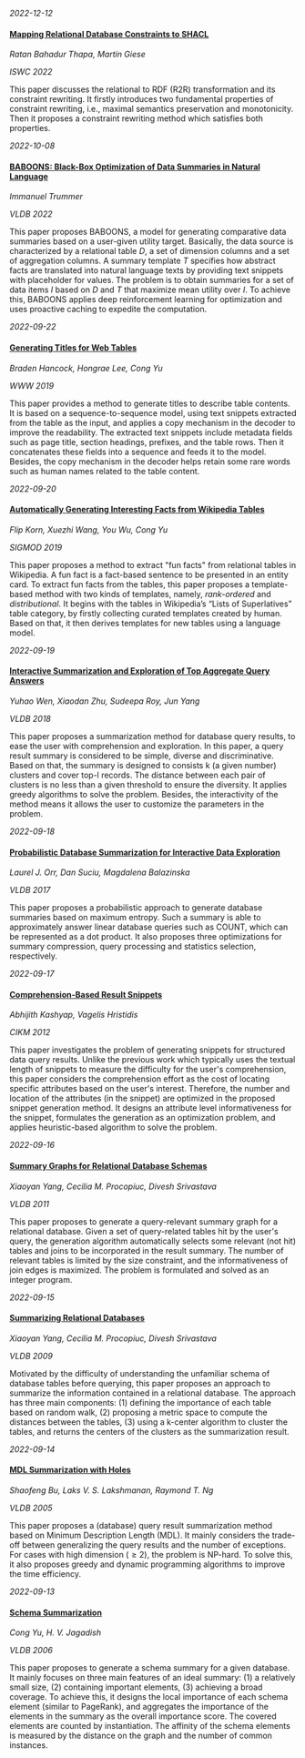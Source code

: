 









*2022-12-12*

#### [Mapping Relational Database Constraints to SHACL](https://doi.org/10.1007/978-3-031-19433-7_13)

*Ratan Bahadur Thapa, Martin Giese*

*ISWC 2022*

This paper discusses the relational to RDF (R2R) transformation and its constraint rewriting. It firstly introduces two fundamental properties of constraint rewriting, i.e., maximal semantics preservation and monotonicity. Then it proposes a constraint rewriting method which satisfies both properties. 


*2022-10-08*

#### [BABOONS: Black-Box Optimization of Data Summaries in Natural Language](https://www.vldb.org/pvldb/vol15/p2980-trummer.pdf)

*Immanuel Trummer*

*VLDB 2022*

This paper proposes BABOONS, a model for generating comparative data summaries based on a user-given utility target. Basically, the data source is characterized by a relational table *D*, a set of dimension columns and a set of aggregation columns. A summary template *T* specifies how abstract facts are translated into natural language texts by providing text snippets with placeholder for values. The problem is to obtain summaries for a set of data items *I* based on *D* and *T* that maximize mean utility over *I*. To achieve this, BABOONS applies deep reinforcement learning for optimization and uses proactive caching to expedite the computation. 


*2022-09-22*

#### [Generating Titles for Web Tables](https://doi.org/10.1145/3308558.3313399)

*Braden Hancock, Hongrae Lee, Cong Yu*

*WWW 2019*

This paper provides a method to generate titles to describe table contents. It is based on a sequence-to-sequence model, using text snippets extracted from the table as the input, and applies a copy mechanism in the decoder to improve the readability. The extracted text snippets include metadata fields such as page title, section headings, prefixes, and the table rows. Then it concatenates these fields into a sequence and feeds it to the model. Besides, the copy mechanism in the decoder helps retain some rare words such as human names related to the table content. 


*2022-09-20*

#### [Automatically Generating Interesting Facts from Wikipedia Tables](https://dl.acm.org/doi/10.1145/3299869.3314043)

*Flip Korn, Xuezhi Wang, You Wu, Cong Yu*

*SIGMOD 2019*

This paper proposes a method to extract "fun facts" from relational tables in Wikipedia. A fun fact is a fact-based sentence to be presented in an entity card. To extract fun facts from the tables, this paper proposes a template-based method with two kinds of templates, namely, *rank-ordered* and *distributional*. It begins with the tables in Wikipedia’s “Lists of Superlatives” table category, by firstly collecting curated templates created by human. Based on that, it then derives templates for new tables using a language model.


*2022-09-19*

#### [Interactive Summarization and Exploration of Top Aggregate Query Answers](https://doi.org/10.14778/3275366.3275369)

*Yuhao Wen, Xiaodan Zhu, Sudeepa Roy, Jun Yang*

*VLDB 2018*

This paper proposes a summarization method for database query results, to ease the user with comprehension and exploration. In this paper, a query result summary is considered to be simple, diverse and discriminative. Based on that, the summary is designed to consists k (a given number) clusters and cover top-l records. The distance between each pair of clusters is no less than a given threshold to ensure the diversity. It applies greedy algorithms to solve the problem.  Besides, the interactivity of the method means it allows the user to customize the parameters in the problem. 


*2022-09-18*

#### [Probabilistic Database Summarization for Interactive Data Exploration](https://doi.org/10.14778/3115404.3115419)

*Laurel J. Orr, Dan Suciu, Magdalena Balazinska*

*VLDB 2017*

This paper proposes a probabilistic approach to generate database summaries based on maximum entropy. Such a summary is able to approximately answer linear database queries such as COUNT, which can be represented as a dot product. It also proposes three optimizations for summary compression, query processing and statistics selection, respectively.  


*2022-09-17*

#### [Comprehension-Based Result Snippets](https://doi.org/10.1145/2396761.2398405)

*Abhijith Kashyap, Vagelis Hristidis*

*CIKM 2012*

This paper investigates the problem of generating snippets for structured data query results. Unlike the previous work which typically uses the textual length of snippets to measure the difficulty for the user's comprehension, this paper considers the comprehension effort as the cost of locating specific attributes based on the user's interest. Therefore, the number and location of the attributes (in the snippet) are optimized in the proposed snippet generation method. It designs an attribute level informativeness for the snippet, formulates the generation as an optimization problem, and applies heuristic-based algorithm to solve the problem.


*2022-09-16*

#### [Summary Graphs for Relational Database Schemas](http://www.vldb.org/pvldb/vol4/p899-yang.pdf)

*Xiaoyan Yang, Cecilia M. Procopiuc, Divesh Srivastava*

*VLDB 2011*

This paper proposes to generate a query-relevant summary graph for a relational database. Given a set of query-related tables hit by the user's query, the generation algorithm automatically selects some relevant (not hit) tables and joins to be incorporated in the result summary. The number of relevant tables is limited by the size constraint, and the informativeness of join edges is maximized. The problem is formulated and solved as an integer program. 


*2022-09-15*

#### [Summarizing Relational Databases](https://doi.org/10.14778/1687627.1687699)

*Xiaoyan Yang, Cecilia M. Procopiuc, Divesh Srivastava*

*VLDB 2009*

Motivated by the difficulty of understanding the unfamiliar schema of database tables before querying, this paper proposes an approach to summarize the information contained in a relational database. The approach has three main components: (1) defining the importance of each table based on random walk, (2) proposing a metric space to compute the distances between the tables, (3) using a k-center algorithm to cluster the tables, and returns the centers of the clusters as the summarization result. 


*2022-09-14*

#### [MDL Summarization with Holes](http://www.vldb.org/archives/website/2005/program/paper/wed/p433-bu.pdf)

*Shaofeng Bu, Laks V. S. Lakshmanan, Raymond T. Ng*

*VLDB 2005*

This paper proposes a (database) query result summarization method based on Minimum Description Length (MDL). It mainly considers the trade-off between generalizing the query results and the number of exceptions. For cases with high dimension ($\geq 2$), the problem is NP-hard. To solve this, it also proposes greedy and dynamic programming algorithms to improve the time efficiency. 



*2022-09-13*

#### [Schema Summarization](http://dl.acm.org/citation.cfm?id=1164156)

*Cong Yu, H. V. Jagadish*

*VLDB 2006*

This paper proposes to generate a schema summary for a given database. It mainly focuses on three main features of an ideal summary: (1) a relatively small size, (2) containing important elements, (3) achieving a broad coverage. To achieve this, it designs the local importance of each schema element (similar to PageRank), and aggregates the importance of the elements in the summary as the overall importance score. The covered elements are counted by instantiation. The affinity of the schema elements is measured by the distance on the graph and the number of common instances. 
